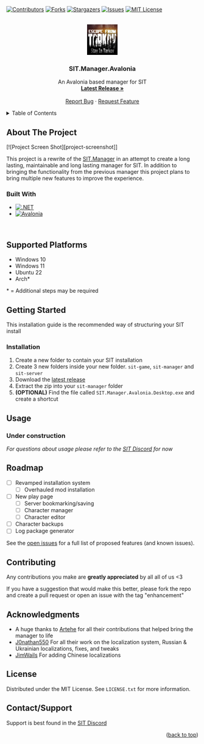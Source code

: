 <!-- Improved compatibility of back to top link: See: https://github.com/othneildrew/Best-README-Template/pull/73 -->
<a name="readme-top"></a>
<!--
*** Thanks for checking out the Best-README-Template. If you have a suggestion
*** that would make this better, please fork the repo and create a pull request
*** or simply open an issue with the tag "enhancement".
*** Don't forget to give the project a star!
*** Thanks again! Now go create something AMAZING! :D
-->



<!-- PROJECT SHIELDS -->
<!--
*** I'm using markdown "reference style" links for readability.
*** Reference links are enclosed in brackets [ ] instead of parentheses ( ).
*** See the bottom of this document for the declaration of the reference variables
*** for contributors-url, forks-url, etc. This is an optional, concise syntax you may use.
*** https://www.markdownguide.org/basic-syntax/#reference-style-links
-->
[![Contributors][contributors-shield]][contributors-url]
[![Forks][forks-shield]][forks-url]
[![Stargazers][stars-shield]][stars-url]
[![Issues][issues-shield]][issues-url]
[![MIT License][license-shield]][license-url]



<!-- PROJECT LOGO -->
<br />
<div align="center">
  <a href="https://github.com/stayintarkov/SIT.Manager.Avalonia">
    <img src="SIT.Manager.Avalonia/Assets/Stay-In-Tarkov-512.png" alt="Logo" width="80" height="80">
  </a>

<h3 align="center">SIT.Manager.Avalonia</h3>

  <p align="center">
    An Avalonia based manager for SIT
    <br />
    <a href="https://github.com/stayintarkov/SIT.Manager.Avalonia/releases/latest"><strong>Latest Release »</strong></a>
    <br />
    <br />
    <a href="https://github.com/stayintarkov/SIT.Manager.Avalonia/issues">Report Bug</a>
    ·
    <a href="https://github.com/stayintarkov/SIT.Manager.Avalonia/issues">Request Feature</a>
  </p>
</div>



<!-- TABLE OF CONTENTS -->
<details>
  <summary>Table of Contents</summary>
  <ol>
    <li>
      <a href="#about-the-project">About The Project</a>
      <ul>
        <li><a href="#built-with">Built With</a></li>
      </ul>
    </li>
    <li>
      <a href="#getting-started">Getting Started</a>
      <ul>
        <li><a href="#prerequisites">Prerequisites</a></li>
        <li><a href="#installation">Installation</a></li>
      </ul>
    </li>
    <li><a href="#usage">Usage</a></li>
    <li><a href="#roadmap">Roadmap</a></li>
    <li><a href="#contributing">Contributing</a></li>
    <li><a href="#license">License</a></li>
    <li><a href="#contact">Contact</a></li>
    <li><a href="#acknowledgments">Acknowledgments</a></li>
  </ol>
</details>



<!-- ABOUT THE PROJECT -->
## About The Project

[![Project Screen Shot][project-screenshot]]

This project is a rewrite of the [SIT.Manager](https://github.com/stayintarkov/SIT.Manager) in an attempt to create a long lasting, maintainable and long lasting manager for SIT. In addition to bringing the functionality from the previous manager this project plans to bring multiple new features to improve the experience.



### Built With

* [![.NET][dotnet-shield]][dotnet-site]
* [![Avalonia][avalonia-shield]][avalonia-repo]

<br>

## Supported Platforms

* Windows 10
* Windows 11
* Ubuntu 22
 * Arch*

 \* = Additional steps may be required

<!-- GETTING STARTED -->
## Getting Started

This installation guide is the recommended way of structuring your SIT install

### Installation

1. Create a new folder to contain your SIT installation
2. Create 3 new folders inside your new folder. `sit-game`, `sit-manager` and `sit-server`
3. Download the [latest release](https://github.com/stayintarkov/SIT.Manager.Avalonia/releases/latest)
4. Extract the zip into your `sit-manager` folder
5. <b>(OPTIONAL)</b> Find the file called `SIT.Manager.Avalonia.Desktop.exe` and create a shortcut


<!-- USAGE EXAMPLES -->
## Usage

### Under construction


_For questions about usage please refer to the [SIT Discord](https://discord.gg/f4CN4n3nP2) for now_



<!-- ROADMAP -->
## Roadmap

- [ ] Revamped installation system
    - [ ] Overhauled mod installation
- [ ] New play page
    - [ ] Server bookmarking/saving
    - [ ] Character manager
    - [ ] Character editor
- [ ] Character backups
- [ ] Log package generator

See the [open issues](https://github.com/stayintarkov/SIT.Manager.Avalonia/issues) for a full list of proposed features (and known issues).


<!-- CONTRIBUTING -->
## Contributing

Any contributions you make are **greatly appreciated** by all all of us <3

If you have a suggestion that would make this better, please fork the repo and create a pull request or open an issue with the tag "enhancement"


<!-- ACKNOWLEDGMENTS -->
## Acknowledgments

* A huge thanks to [Artehe](https://github.com/artehe) for all their contributions that helped bring the manager to life
* [J0nathan550](https://github.com/J0nathan550) For all their work on the localization system, Russian & Ukrainian localizations, fixes, and tweaks
* [JimWails](https://github.com/JimWails) For adding Chinese localizations


<!-- LICENSE -->
## License

Distributed under the MIT License. See `LICENSE.txt` for more information.


<!-- CONTACT -->
## Contact/Support

Support is best found in the [SIT Discord](https://discord.gg/f4CN4n3nP2)


<p align="right">(<a href="#readme-top">back to top</a>)</p>


<!-- MARKDOWN LINKS & IMAGES -->
<!-- https://www.markdownguide.org/basic-syntax/#reference-style-links -->
[contributors-shield]: https://img.shields.io/github/contributors/stayintarkov/SIT.Manager.Avalonia.svg?style=for-the-badge
[contributors-url]: https://github.com/stayintarkov/SIT.Manager.Avalonia/graphs/contributors

[forks-shield]: https://img.shields.io/github/forks/stayintarkov/SIT.Manager.Avalonia.svg?style=for-the-badge
[forks-url]: https://github.com/stayintarkov/SIT.Manager.Avalonia/network/members

[stars-shield]: https://img.shields.io/github/stars/stayintarkov/SIT.Manager.Avalonia.svg?style=for-the-badge
[stars-url]: https://github.com/stayintarkov/SIT.Manager.Avalonia/stargazers

[issues-shield]: https://img.shields.io/github/issues/stayintarkov/SIT.Manager.Avalonia.svg?style=for-the-badge
[issues-url]: https://github.com/stayintarkov/SIT.Manager.Avalonia/issues

[license-shield]: https://img.shields.io/github/license/stayintarkov/SIT.Manager.Avalonia.svg?style=for-the-badge
[license-url]: https://github.com/stayintarkov/SIT.Manager.Avalonia/blob/master/LICENSE.txt

[project-image]: images/manager-sc.png

[avalonia-repo]: https://github.com/AvaloniaUI/Avalonia
[avalonia-shield]: https://img.shields.io/badge/Avalonia-8b44ac?style=for-the-badge

[dotnet-site]: https://dotnet.microsoft.com/en-us/
[dotnet-shield]: https://img.shields.io/badge/dotnet-512BD4?style=for-the-badge&logo=dotnet&logoColor=white